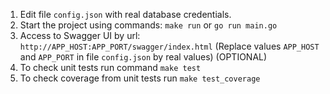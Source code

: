 1. Edit file `config.json` with real database credentials.
2. Start the project using commands: `make run` or `go run main.go`
3. Access to Swagger UI by url: `http://APP_HOST:APP_PORT/swagger/index.html` (Replace values `APP_HOST` and `APP_PORT` in file `config.json` by real values)
(OPTIONAL)
4. To check unit tests run command `make test`
5. To check coverage from unit tests run `make test_coverage`